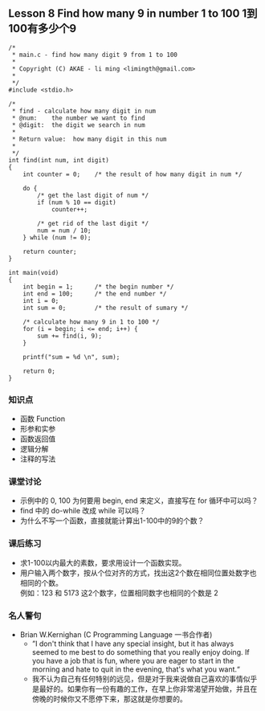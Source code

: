 ﻿## Lesson 8 Find how many 9 in number 1 to 100 1到100有多少个9
	/*
	 * main.c - find how many digit 9 from 1 to 100
	 *
	 * Copyright (C) AKAE - li ming <limingth@gmail.com>
	 * 
	 */
	#include <stdio.h>

	/*
	 * find - calculate how many digit in num
	 * @num:	the number we want to find
	 * @digit:	the digit we search in num
	 *
	 * Return value:  how many digit in this num
	 *
	 */
	int find(int num, int digit)
	{
		int counter = 0;	/* the result of how many digit in num */

		do {
			/* get the last digit of num */
			if (num % 10 == digit)
				counter++;

			/* get rid of the last digit */
			num = num / 10;
		} while (num != 0);

		return counter;
	}

	int main(void)
	{
		int begin = 1;		/* the begin number */
		int end = 100;		/* the end number */
		int i = 0;
		int sum = 0;		/* the result of sumary */

		/* calculate how many 9 in 1 to 100 */
		for (i = begin; i <= end; i++) {
			sum += find(i, 9);
		}

		printf("sum = %d \n", sum);

		return 0;
	}
	
### 知识点
* 函数 Function
* 形参和实参
* 函数返回值
* 逻辑分解
* 注释的写法

### 课堂讨论
* 示例中的 0, 100 为何要用 begin, end 来定义，直接写在 for 循环中可以吗？
* find 中的 do-while 改成 while 可以吗？
* 为什么不写一个函数，直接就能计算出1-100中的9的个数？

### 课后练习
* 求1-100以内最大的素数，要求用设计一个函数实现。
* 用户输入两个数字，按从个位对齐的方式，找出这2个数在相同位置处数字也相同的个数。  
例如：123 和 5173 这2个数字，位置相同数字也相同的个数是 2

### 名人警句
* Brian W.Kernighan (C Programming Language 一书合作者) 
	- ”I don't think that I have any special insight, but it has always seemed to me best to do something that you really enjoy doing. If you have a job that is fun, where you are eager to start in the morning and hate to quit in the evening, that's what you want.“
	- 我不认为自己有任何特别的远见，但是对于我来说做自己喜欢的事情似乎是最好的。如果你有一份有趣的工作，在早上你非常渴望开始做，并且在傍晚的时候你又不愿停下来，那这就是你想要的。
	